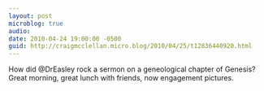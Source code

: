 ```yaml
---
layout: post
microblog: true
audio: 
date: 2010-04-24 19:00:00 -0500
guid: http://craigmcclellan.micro.blog/2010/04/25/t12836440920.html
---
```

How did @DrEasley rock a sermon on a geneological chapter of Genesis? Great morning, great lunch with friends, now engagement pictures.
